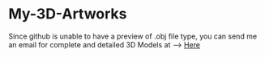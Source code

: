 # My-3D-Artworks
 Since github is unable to have a preview of .obj file type, you can send me an email for complete and detailed 3D Models at --> <a href="mailto:angelicalu513@gmail.com"> Here </a> 
